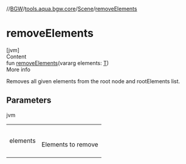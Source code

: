 //[BGW](../../../index.md)/[tools.aqua.bgw.core](../index.md)/[Scene](index.md)/[removeElements](remove-elements.md)



# removeElements  
[jvm]  
Content  
fun [removeElements](remove-elements.md)(vararg elements: [T](index.md))  
More info  


Removes all given elements from the root node and rootElements list.



## Parameters  
  
jvm  
  
| | |
|---|---|
| <a name="tools.aqua.bgw.core/Scene/removeElements/#kotlin.Array[TypeParam(bounds=[tools.aqua.bgw.elements.ElementView])]/PointingToDeclaration/"></a>elements| <a name="tools.aqua.bgw.core/Scene/removeElements/#kotlin.Array[TypeParam(bounds=[tools.aqua.bgw.elements.ElementView])]/PointingToDeclaration/"></a><br><br>Elements to remove<br><br>|
  
  



